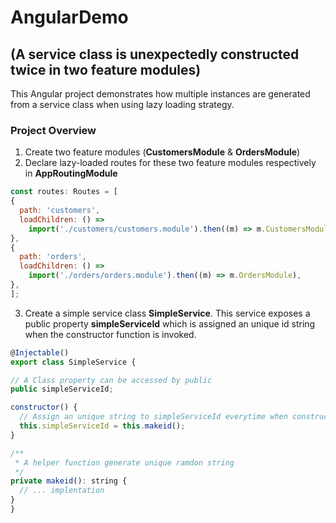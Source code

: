 # AngularDemo 
## (A service class is unexpectedly constructed twice in two feature modules)

This Angular project demonstrates how multiple instances are generated from a service class when using lazy loading strategy.

### Project Overview


1. Create two feature modules (**CustomersModule** & **OrdersModule**)
2. Declare lazy-loaded routes for these two feature modules respectively in **AppRoutingModule** 
  ```js
const routes: Routes = [
  {
    path: 'customers',
    loadChildren: () =>
      import('./customers/customers.module').then((m) => m.CustomersModule),
  },
  {
    path: 'orders',
    loadChildren: () =>
      import('./orders/orders.module').then((m) => m.OrdersModule),
  },
];
```
3. Create a simple service class **SimpleService**. This service exposes a public property **simpleServiceId** which is assigned an unique id string when the constructor function is invoked.
  ```js
@Injectable()
export class SimpleService {

  // A Class property can be accessed by public
  public simpleServiceId;

  constructor() {
    // Assign an unique string to simpleServiceId everytime when constructor function is invoked
    this.simpleServiceId = this.makeid();
  }

  /**
   * A helper function generate unique ramdon string
   */
  private makeid(): string {
    // ... implentation
  }
}
```
